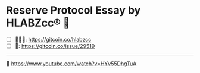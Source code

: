 # Reserve Protocol Essay by HLABZcc® 📓 

- [ ] 🙋🏻‍♂️: https://gitcoin.co/hlabzcc
- [ ] 🚨: https://gitcoin.co/issue/29519

<hr/>

 
🚜 https://www.youtube.com/watch?v=HYv55DhgTuA
 
 
 
 
 
 
 

